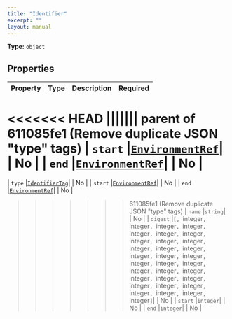 ```yaml
---
title: "Identifier"
excerpt: ""
layout: manual
---
```



**Type:** `object`





## Properties

| Property | Type | Description | Required |
|----------|------|-------------|----------|
<<<<<<< HEAD
||||||| parent of 611085fe1 (Remove duplicate JSON "type" tags)
| `start` |[`EnvironmentRef`](/docs/kcl/types/EnvironmentRef)|  | No |
| `end` |[`EnvironmentRef`](/docs/kcl/types/EnvironmentRef)|  | No |
=======
| `type` |[`IdentifierTag`](/docs/kcl/types/IdentifierTag)|  | No |
| `start` |[`EnvironmentRef`](/docs/kcl/types/EnvironmentRef)|  | No |
| `end` |[`EnvironmentRef`](/docs/kcl/types/EnvironmentRef)|  | No |
>>>>>>> 611085fe1 (Remove duplicate JSON "type" tags)
| `name` |`string`|  | No |
| `digest` |`[, `integer`, `integer`, `integer`, `integer`, `integer`, `integer`, `integer`, `integer`, `integer`, `integer`, `integer`, `integer`, `integer`, `integer`, `integer`, `integer`, `integer`, `integer`, `integer`, `integer`, `integer`, `integer`, `integer`, `integer`, `integer`, `integer`, `integer`, `integer`, `integer`, `integer`, `integer`, `integer`]`|  | No |
| `start` |`integer`|  | No |
| `end` |`integer`|  | No |


